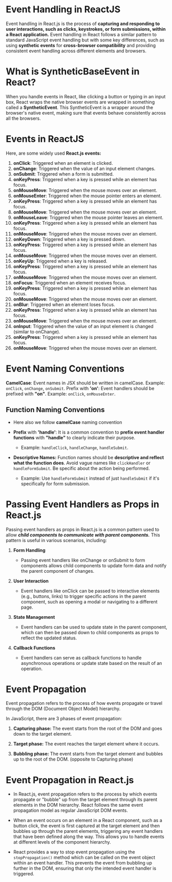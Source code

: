 # Event Handling in ReactJS
Event handling in React.js is the process of **capturing and responding to user interactions, such as clicks, keystrokes, or form submissions, within a React application.** Event handling in React follows a similar pattern to standard JavaScript event handling but with some key differences, such as using **synthetic events** for **cross-browser compatibility** and providing consistent event handling across different elements and browsers.

# What is SyntheticBaseEvent in React?
When you handle events in React, like clicking a button or typing in an input box, React wraps the native browser events are wrapped in something called a **SyntheticEvent**. This SyntheticEvent is a wrapper around the browser's native event, making sure that events behave consistently across all the browsers.

# Events in ReactJS
Here, are some widely used **React.js events:**

1. **onClick**: Triggered when an element is clicked.
2. **onChange**: Triggered when the value of an input element changes.
3. **onSubmit**: Triggered when a form is submitted.
4. **onKeyPress**: Triggered when a key is pressed while an element has focus.
5. **onMouseMove**: Triggered when the mouse moves over an element.
6. **onMouseEnter**: Triggered when the mouse pointer enters an element.
7. **onKeyPress**: Triggered when a key is pressed while an element has focus.
8. **onMouseMove**: Triggered when the mouse moves over an element.
9. **onMouseLeave**: Triggered when the mouse pointer leaves an element.
10. **onKeyPress**: Triggered when a key is pressed while an element has focus.
11. **onMouseMove**: Triggered when the mouse moves over an element.
12. **onKeyDown**: Triggered when a key is pressed down.
13. **onKeyPress**: Triggered when a key is pressed while an element has focus.
14. **onMouseMove**: Triggered when the mouse moves over an element.
15. **onKeyUp**: Triggered when a key is released.
16. **onKeyPress**: Triggered when a key is pressed while an element has focus.
17. **onMouseMove**: Triggered when the mouse moves over an element.
18. **onFocus**: Triggered when an element receives focus.
19. **onKeyPress**: Triggered when a key is pressed while an element has focus.
20. **onMouseMove**: Triggered when the mouse moves over an element.
21. **onBlur**: Triggered when an element loses focus.
22. **onKeyPress**: Triggered when a key is pressed while an element has focus.
23. **onMouseMove**: Triggered when the mouse moves over an element.
24. **onInput**: Triggered when the value of an input element is changed (similar to onChange).
25. **onKeyPress**: Triggered when a key is pressed while an element has focus.
26. **onMouseMove**: Triggered when the mouse moves over an element.

# Event Naming Conventions
**CamelCase**: Event names in JSX should be written in camelCase.
Example: `onClick`, `onChange`, `onSubmit`.
Prefix with **'on'**: Event handlers should be prefixed with **"on"**.
Example: `onClick`, `onMouseEnter`.

## Function Naming Conventions
*   Here also we follow **camelCase** naming convention
*   **Prefix** with **'handle'**: It is a common convention to **prefix event handler functions** with **"handle"** to clearly indicate their purpose.

    *   Example: `handleClick`, `handleChange`, `handleSubmit`.

*   **Descriptive Names:** Function names should be **descriptive and reflect what the function does**. Avoid vague names like `clickHandler` or `handleFormSubmit`. Be specific about the action being performed.

    * Example: Use `handleFormSubmit` instead of just `handleSubmit` if it's specifically for form submission.


# Passing Event Handlers as Props in React.js
Passing event handlers as props in React.js is a common pattern used to allow ***child components to communicate with parent components.*** This pattern is useful in various scenarios, including:

1. **Form Handling**
    *   Passing event handlers like onChange or onSubmit to form components allows child components to update form data and notify the parent component of changes.

2. **User Interaction**
    *   Event handlers like onClick can be passed to interactive elements (e.g., buttons, links) to trigger specific actions in the parent component, such as opening a modal or navigating to a different page.

3. **State Management**
    * Event handlers can be used to update state in the parent component, which can then be passed down to child components as props to reflect the updated status.

4. **Callback Functions**
    *   Event handlers can serve as callback functions to handle asynchronous operations or update state based on the result of an operation.


# Event Propagation

Event propagation refers to the process of how events propagate or travel through the DOM (Document Object Model) hierarchy.

In JavaScript, there are 3 phases of event propagation:

1. **Capturing phase:** The event starts from the root of the DOM and goes down to the target element.

2. **Target phase:** The event reaches the target element where it occurs.

3. **Bubbling phase:** The event starts from the target element and bubbles up to the root of the DOM. (opposite to Capturing phase)


# Event Propagation in React.js

*   In React.js, event propagation refers to the process by which events propagate or "bubble" up from the target element through its parent elements in the DOM hierarchy. React follows the same event propagation model as regular JavaScript DOM events.

*   When an event occurs on an element in a React component, such as a button click, the event is first captured at the target element and then bubbles up through the parent elements, triggering any event handlers that have been defined along the way. This allows you to handle events at different levels of the component hierarchy.

*   React provides a way to stop event propagation using the `stopPropagation()` method which can be called on the event object within an event handler. This prevents the event from bubbling up further in the DOM, ensuring that only the intended event handler is triggered.